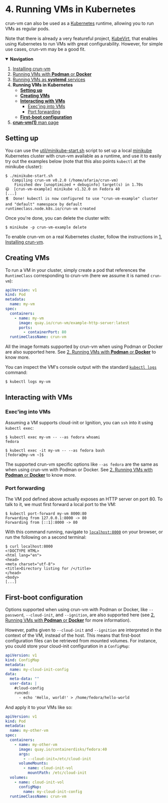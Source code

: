 # 4. Running VMs in **Kubernetes**

crun-vm can also be used as a [Kubernetes] runtime, allowing you to run VMs as
regular pods.

Note that there is already a very featureful project, [KubeVirt], that enables
using Kubernetes to run VMs with great configurability. However, for simple use
cases, crun-vm may be a good fit.

<details open>
  <summary><b>Navigation</b></summary>

  1. [Installing crun-vm](1-installing.md)
  2. [Running VMs with **Podman** or **Docker**](2-podman-docker.md)
  3. [Running VMs as **systemd** services](3-systemd.md)
  4. **Running VMs in **Kubernetes****
     - [**Setting up**](#setting-up)
     - [**Creating VMs**](#creating-vms)
     - [**Interacting with VMs**](#interacting-with-vms)
       - [Exec'ing into VMs](#execing-into-vms)
       - [Port forwarding](#port-forwarding)
     - [**First-boot configuration**](#first-boot-configuration)
  5. [**crun-vm(1)** man page](5-crun-vm.1.ronn)

</details>

## Setting up

You can use the [util/minikube-start.sh] script to set up a local [minikube]
Kubernetes cluster with crun-vm available as a runtime, and use it to easily try
out the examples below (note that this also points `kubectl` at the minikube
cluster):

```console
$ ./minikube-start.sh
   Compiling crun-vm v0.2.0 (/home/afaria/crun-vm)
    Finished dev [unoptimized + debuginfo] target(s) in 1.70s
😄  [crun-vm-example] minikube v1.32.0 on Fedora 40
[...]
🏄  Done! kubectl is now configured to use "crun-vm-example" cluster and "default" namespace by default
runtimeclass.node.k8s.io/crun-vm created
```

Once you're done, you can delete the cluster with:

```console
$ minikube -p crun-vm-example delete
```

To enable crun-vm on a real Kubernetes cluster, follow the instructions in [1.
Installing crun-vm].

## Creating VMs

To run a VM in your cluster, simply create a pod that references the
`RuntimeClass` corresponding to crun-vm (here we assume it is named `crun-vm`):

```yaml
apiVersion: v1
kind: Pod
metadata:
  name: my-vm
spec:
  containers:
    - name: my-vm
      image: quay.io/crun-vm/example-http-server:latest
      ports:
        - containerPort: 80
  runtimeClassName: crun-vm
```

All the image formats supported by crun-vm when using Podman or Docker are also
supported here. See [2. Running VMs with **Podman** or
**Docker**](2-podman-docker.md#booting-vms) to know more.

You can inspect the VM's console output with the standard [`kubectl logs`]
command:

```console
$ kubectl logs my-vm
```

## Interacting with VMs

### Exec'ing into VMs

Assuming a VM supports cloud-init or Ignition, you can `ssh` into it using
`kubectl exec`:

```console
$ kubectl exec my-vm -- --as fedora whoami
fedora

$ kubectl exec -it my-vm -- --as fedora bash
[fedora@my-vm ~]$
```

The supported crun-vm specific options like `--as fedora` are the same as when
using crun-vm with Podman or Docker. See [2. Running VMs with **Podman** or
**Docker**](2-podman-docker.md#execing-into-vms) to know more.

### Port forwarding

The VM pod defined above actually exposes an HTTP server on port 80. To talk to
it, we must first forward a local port to the VM:

```console
$ kubectl port-forward my-vm 8000:80
Forwarding from 127.0.0.1:8000 -> 80
Forwarding from [::1]:8000 -> 80
```

With this command running, navigate to [`localhost:8000`] on your browser, or
run the following on a second terminal:

```console
$ curl localhost:8000
<!DOCTYPE HTML>
<html lang="en">
<head>
<meta charset="utf-8">
<title>Directory listing for /</title>
</head>
<body>
[...]
```

## First-boot configuration

Options supported when using crun-vm with Podman or Docker, like `--password`,
`--cloud-init`, and `--ignition`, are also supported here (see [2. Running VMs
with **Podman** or **Docker**](2-podman-docker.md#execing-into-vms) for more
information).

However, paths given to `--cloud-init` and `--ignition` are interpreted in the
context of the VM, instead of the host. This means that first-boot configuration
files can be retrieved from mounted volumes. For instance, you could store your
cloud-init configuration in a `ConfigMap`:

```yaml
apiVersion: v1
kind: ConfigMap
metadata:
  name: my-cloud-init-config
data:
  meta-data: ""
  user-data: |
    #cloud-config
    runcmd:
      - echo 'Hello, world!' > /home/fedora/hello-world
```

And apply it to your VMs like so:

```yaml
apiVersion: v1
kind: Pod
metadata:
  name: my-other-vm
spec:
  containers:
    - name: my-other-vm
      image: quay.io/containerdisks/fedora:40
      args:
        - --cloud-init=/etc/cloud-init
      volumeMounts:
        - name: cloud-init-vol
          mountPath: /etc/cloud-init
  volumes:
    - name: cloud-init-vol
      configMap:
        name: my-cloud-init-config
  runtimeClassName: crun-vm
```

[`kubectl logs`]: https://kubernetes.io/docs/reference/kubectl/
[`localhost:8000`]: http://localhost:8000/
[1. Installing crun-vm]: 1-installing.md
[Kubernetes]: https://kubernetes.io/
[KubeVirt]: https://kubevirt.io/
[minikube]: https://minikube.sigs.k8s.io/
[util/minikube-start.sh]: ../util/minikube-start.sh
